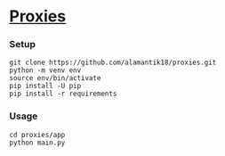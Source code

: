 # [Proxies](https://github.com/alamantik18/proxies)



### Setup

```
git clone https://github.com/alamantik18/proxies.git
python -m venv env
source env/bin/activate
pip install -U pip
pip install -r requirements
```



### Usage

```
cd proxies/app
python main.py
```
 